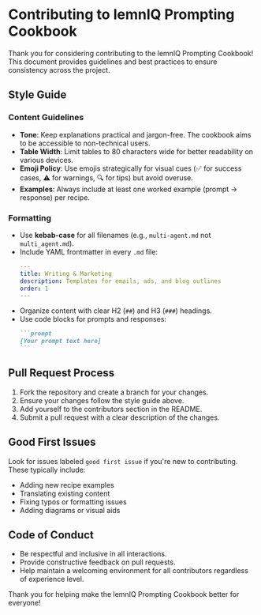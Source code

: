 # Contributing to lemnIQ Prompting Cookbook

Thank you for considering contributing to the lemnIQ Prompting Cookbook! This document provides guidelines and best practices to ensure consistency across the project.

## Style Guide

### Content Guidelines

- **Tone**: Keep explanations practical and jargon-free. The cookbook aims to be accessible to non-technical users.
- **Table Width**: Limit tables to 80 characters wide for better readability on various devices.
- **Emoji Policy**: Use emojis strategically for visual cues (✅ for success cases, ⚠️ for warnings, 🔍 for tips) but avoid overuse.
- **Examples**: Always include at least one worked example (prompt → response) per recipe.

### Formatting

- Use **kebab-case** for all filenames (e.g., `multi-agent.md` not `multi_agent.md`).
- Include YAML frontmatter in every `.md` file:
  ```yaml
  ---
  title: Writing & Marketing
  description: Templates for emails, ads, and blog outlines
  order: 1
  ---
  ```
- Organize content with clear H2 (`##`) and H3 (`###`) headings.
- Use code blocks for prompts and responses:
  ````markdown
  ```prompt
  [Your prompt text here]
  ```
  ````

## Pull Request Process

1. Fork the repository and create a branch for your changes.
2. Ensure your changes follow the style guide above.
3. Add yourself to the contributors section in the README.
4. Submit a pull request with a clear description of the changes.

## Good First Issues

Look for issues labeled `good first issue` if you're new to contributing. These typically include:

- Adding new recipe examples
- Translating existing content
- Fixing typos or formatting issues
- Adding diagrams or visual aids

## Code of Conduct

- Be respectful and inclusive in all interactions.
- Provide constructive feedback on pull requests.
- Help maintain a welcoming environment for all contributors regardless of experience level.

Thank you for helping make the lemnIQ Prompting Cookbook better for everyone!

